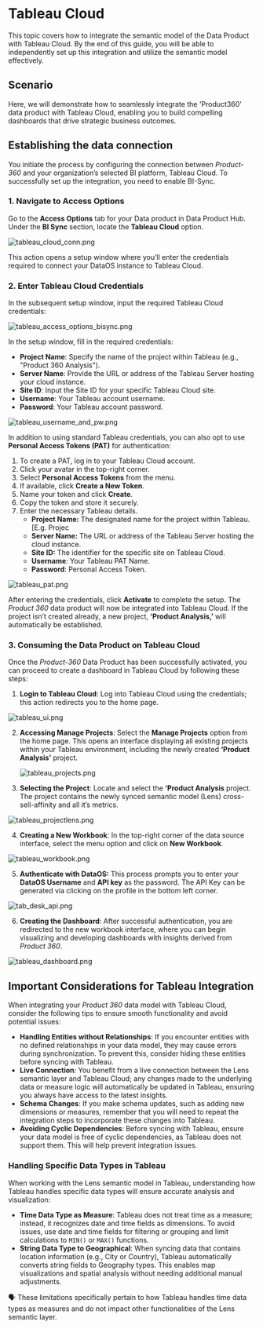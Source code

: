 # Tableau Cloud

This topic covers how to integrate the semantic model of the Data Product with Tableau Cloud. By the end of this guide, you will be able to independently set up this integration and utilize the semantic model effectively.

## Scenario

Here, we will demonstrate how to seamlessly integrate the 'Product360' data product with Tableau Cloud, enabling you to build compelling dashboards that drive strategic business outcomes.

## Establishing the data connection

You initiate the process by configuring the connection between *Product-360* and your organization’s selected BI platform, Tableau Cloud. To successfully set up the integration, you need to enable BI-Sync.

### 1. **Navigate to Access Options**
    
Go to the **Access Options** tab for your Data product in Data Product Hub. Under the **BI Sync** section, locate the **Tableau Cloud** option.

![tableau_cloud_conn.png](/learn/dp_consumer_learn_track/integrate_bi_tools/tab_cloud/tableau_cloud_conn.png)

This action opens a setup window where you’ll enter the credentials required to connect your DataOS instance to Tableau Cloud.

### 2. **Enter Tableau Cloud Credentials**
    
In the subsequent setup window, input the required Tableau Cloud credentials:

![tableau_access_options_bisync.png](/learn/dp_consumer_learn_track/integrate_bi_tools/tab_cloud/tableau_access_options_bisync.png)

In the setup window, fill in the required credentials:

- **Project Name**: Specify the name of the project within Tableau (e.g., "Product 360 Analysis").
- **Server Name**: Provide the URL or address of the Tableau Server hosting your cloud instance.
- **Site ID**: Input the Site ID for your specific Tableau Cloud site.
- **Username**: Your Tableau account username.
- **Password**: Your Tableau account password.

![tableau_username_and_pw.png](/learn/dp_consumer_learn_track/integrate_bi_tools/tab_cloud/tableau_username_and_pw.png)

In addition to using standard Tableau credentials, you can also opt to use **Personal Access Tokens (PAT)** for authentication:

1. To create a PAT, log in to your Tableau Cloud account.
2. Click your avatar in the top-right corner.
3. Select **Personal Access Tokens** from the menu.
4. If available, click **Create a New Token**.
5. Name your token and click **Create**.
6. Copy the token and store it securely.
7. Enter the necessary Tableau details.
    - **Project Name:** The designated name for the project within Tableau. [E.g.  Projec
    - **Server Name:** The URL or address of the Tableau Server hosting the cloud instance.
    - **Site ID:** The identifier for the specific site on Tableau Cloud.
    - **Username**: Your Tableau PAT Name.
    - **Password**: Personal Access Token.

![tableau_pat.png](/learn/dp_consumer_learn_track/integrate_bi_tools/tab_cloud/tableau_pat.png)

After entering the credentials, click **Activate** to complete the setup. The *Product 360* data product will now be integrated into Tableau Cloud. If the project isn’t created already, a new project, **‘Product Analysis,’** will automatically be established.
    
### 3. **Consuming the Data Product on Tableau Cloud**
    
Once the *Product-360* Data Product has been successfully activated, you can proceed to create a dashboard in Tableau Cloud by following these steps:

1. **Login to Tableau Cloud**: Log into Tableau Cloud using the credentials; this action redirects you to the home page.

![tableau_ui.png](/learn/dp_consumer_learn_track/integrate_bi_tools/tab_cloud/tableau_ui.png)

2. **Accessing Manage Projects**: Select the **Manage Projects** option from the home page. This opens an interface displaying all existing projects within your Tableau environment, including the newly created **‘Product Analysis’** project.
    
    ![tableau_projects.png](/learn/dp_consumer_learn_track/integrate_bi_tools/tab_cloud/tableau_projects.png)
    
3. **Selecting the Project**: Locate and select the **‘Product Analysis** project. The project contains the newly synced semantic model (Lens) cross-sell-affinity and all it’s metrics.

![tableau_projectlens.png](/learn/dp_consumer_learn_track/integrate_bi_tools/tab_cloud/tableau_projectlens.png)

4. **Creating a New Workbook**: In the top-right corner of the data source interface, select the menu option and click on **New Workbook**.

![tableau_workbook.png](/learn/dp_consumer_learn_track/integrate_bi_tools/tab_cloud/tableau_workbook.png)

5. **Authenticate with DataOS:** This process prompts you to enter your **DataOS Username** and **API key** as the password. The API Key can be generated via clicking on the profile in the bottom left corner.

![tab_desk_api.png](/learn/dp_consumer_learn_track/integrate_bi_tools/tab_cloud/tab_desk_api.png)

6. **Creating the Dashboard**: After successful authentication, you are redirected to the new workbook interface, where you can begin visualizing and developing dashboards with insights derived from *Product 360*.

![tableau_dashboard.png](/learn/dp_consumer_learn_track/integrate_bi_tools/tab_cloud/tableau_dashboard.png)

## Important Considerations for Tableau Integration

When integrating your *Product 360* data model with Tableau Cloud, consider the following tips to ensure smooth functionality and avoid potential issues:

- **Handling Entities without Relationships**:  If you encounter entities with no defined relationships in your data model, they may cause errors during synchronization. To prevent this, consider hiding these entities before syncing with Tableau.
- **Live Connection**: You benefit from a live connection between the Lens semantic layer and Tableau Cloud; any changes made to the underlying data or measure logic will automatically be updated in Tableau, ensuring you always have access to the latest insights.
- **Schema Changes**: If you make schema updates, such as adding new dimensions or measures, remember that you will need to repeat the integration steps to incorporate these changes into Tableau.
- **Avoiding Cyclic Dependencies**: Before syncing with Tableau, ensure your data model is free of cyclic dependencies, as Tableau does not support them. This will help prevent integration issues.

### Handling Specific Data Types in Tableau

When working with the Lens semantic model in Tableau, understanding how Tableau handles specific data types will ensure accurate analysis and visualization:

- **Time Data Type as Measure**: Tableau does not treat time as a measure; instead, it recognizes date and time fields as dimensions. To avoid issues, use date and time fields for filtering or grouping and limit calculations to `MIN()` or `MAX()` functions.
- **String Data Type to Geographical**: When syncing data that contains location information (e.g., City or Country), Tableau automatically converts string fields to Geography types. This enables map visualizations and spatial analysis without needing additional manual adjustments.

<aside class="callout">
🗣 These limitations specifically pertain to how Tableau handles time data types as measures and do not impact other functionalities of the Lens semantic layer.

</aside>